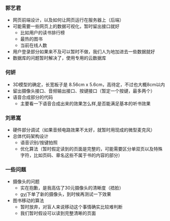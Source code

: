 ### 郭艺君
+ 网页前端设计，以及如何让网页运行在服务器上（后端）
+ 可能需要一些网页上的数据可视化，暂时留出接口就好
  + 比如用户的读书排行榜
  + 最热的图书
  + 当前在线人数
+ 用户登录部分如果来不及可以暂时不做，我们人为地加进去一些数据就好
+ 数据库的问题暂时解决了，使用专用的云数据库

### 何妍
+ 3D模型的确定，长宽板子是 8.56cm x 5.6cm，高待定，不过也大概8cm以内
+ 留出摄像头接口、音频输出接口、按键接口（暂定一个按键，最多两个）
+ 语音合成部分的代码
  + 主要看一下语音合成出来的效果怎么样,是否能满足基本的听书效果

### 刘恩嵩
+ 硬件部分调试（如果音频电路效果不太好，就暂时用现成的微型麦克风）
+ 总体代码架构设计
  + 语音识别/按键拍照
  + 优化算法（暂时假定读到的页面是完整的，可能需要区分单双页以及特殊字符，比如页码、章名这些不属于书的内容的部分）

### 一些问题
+ 摄像头的问题
  + 实在抱歉，是我高估了30元摄像头的清晰度（捂脸）
  + gyj下单了新的摄像头，到时候再测试一下效果
+ 图书移动的算法
  + 暂时放弃，对盲人来说移动这个事情确实比较难判断
  + 我们暂时假设可以读到完整清晰的页面